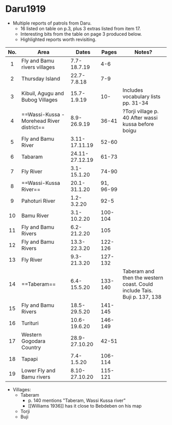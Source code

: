 # Daru1919

- Multiple reports of patrols from Daru.
	- 16 listed on table on p.3, plus 3 extras listed from item 17. 
	- Interesting bits from the table on page 3 produced below.
	- Highlighted reports worth revisiting.

| No. | Area                                      | Dates          | Pages     | Notes?                                                                      |
| :-: | ----------------------------------------- | -------------- | --------- | --------------------------------------------------------------------------- |
|  1  | Fly and Bamu rivers villages              | 7.7-18.7.19    | 4-6       |                                                                             |
|  2  | Thursday Island                           | 22.7-7.8.18    | 7-9       |                                                                             |
|  3  | Kibuil, Agugu and Bubog Villages          | 15.7-1.9.19    | 10-       | Includes vocabulary lists pp. 31-34                                         |
|  4  | ==Wassi-Kussa - Morehead River district== | 8.9-26.9.19    | 36-41     | ?Torji village p. 40 After wassi kussa before boigu                         |
|  5  | Fly and Bamu River                        | 3.11-17.11.19  | 52-60     |                                                                             |
|  6  | Tabaram                                   | 24.11-27.12.19 | 61-73     |                                                                             |
|  7  | Fly River                                 | 3.1-15.1.20    | 74-90     |                                                                             |
|  8  | ==Wassi-Kussa River==                     | 20.1-31.1.20   | 91, 96-99 |                                                                             |
|  9  | Pahoturi River                            | 1.2-3.2.20     | 92-5      |                                                                             |
| 10  | Bamu River                                | 3.1-10.2.20    | 100-104   |                                                                             |
| 11  | Fly and Bamu Rivers                       | 6.2-21.2.20    | 105       |                                                                             |
| 12  | Fly and Bamu Rivers                       | 13.3-22.3.20   | 122-126   |                                                                             |
| 13  | Fly River                                 | 9.3-21.3.20    | 127-132   |                                                                             |
| 14  | ==Taberam==                               | 6.4-15.5.20    | 133-140   | Taberam and then the western coast. Could include Tais.<br>Buji p. 137, 138 |
| 15  | Fly and Bamu Rivers                       | 18.5-29.5.20   | 141-145   |                                                                             |
| 16  | Turituri                                  | 10.6-19.6.20   | 146-149   |                                                                             |
| 17  | Western Gogodara Country                  | 28.9-27.10.20  | 42-51     |                                                                             |
| 18  | Tapapi                                    | 7.4-1.5.20     | 106-114   |                                                                             |
| 19  | Lower Fly and Bamu rivers                 | 8.10-27.10.20  | 115-121   |                                                                             |

- Villages:
	- Taberam
		- p. 140 mentions "Taberam, Wassi Kussa river"
		- [[Williams 1936]] has it close to Bebdeben on his map
	- Torji
	- Buji

